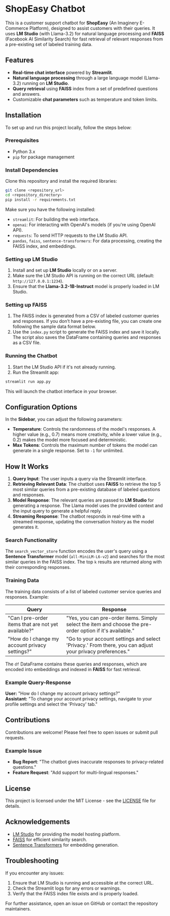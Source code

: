 # ShopEasy Chatbot

This is a customer support chatbot for **ShopEasy** (An Imaginery E-Commerce Platform), designed to assist customers with their queries. It uses **LM Studio** (with Llama-3.2) for natural language processing and **FAISS** (Facebook AI Similarity Search) for fast retrieval of relevant responses from a pre-existing set of labeled training data.

## Features
- **Real-time chat interface** powered by **Streamlit**.
- **Natural language processing** through a large language model (Llama-3.2) running on **LM Studio**.
- **Query retrieval** using **FAISS** index from a set of predefined questions and answers.
- Customizable **chat parameters** such as temperature and token limits.

## Installation

To set up and run this project locally, follow the steps below:

### Prerequisites
- Python 3.x
- `pip` for package management

### Install Dependencies

Clone this repository and install the required libraries:

```bash
git clone <repository_url>
cd <repository_directory>
pip install -r requirements.txt
```

Make sure you have the following installed:
- `streamlit`: For building the web interface.
- `openai`: For interacting with OpenAI's models (if you're using OpenAI API).
- `requests`: To send HTTP requests to the LM Studio API.
- `pandas`, `faiss`, `sentence-transformers`: For data processing, creating the FAISS index, and embeddings.

### Setting up LM Studio
1. Install and set up **LM Studio** locally or on a server.
2. Make sure the LM Studio API is running on the correct URL (default: `http://127.0.0.1:1234`).
3. Ensure that the **Llama-3.2-1B-Instruct** model is properly loaded in LM Studio.

### Setting up FAISS
1. The FAISS index is generated from a CSV of labeled customer queries and responses. If you don’t have a pre-existing file, you can create one following the sample data format below.
2. Use the `index.py` script to generate the FAISS index and save it locally. The script also saves the DataFrame containing queries and responses as a CSV file.

### Running the Chatbot

1. Start the LM Studio API if it's not already running.
2. Run the Streamlit app:

```bash
streamlit run app.py
```

This will launch the chatbot interface in your browser.

## Configuration Options

In the **Sidebar**, you can adjust the following parameters:

- **Temperature**: Controls the randomness of the model's responses. A higher value (e.g., 0.7) means more creativity, while a lower value (e.g., 0.2) makes the model more focused and deterministic.
- **Max Tokens**: Controls the maximum number of tokens the model can generate in a single response. Set to `-1` for unlimited.

## How It Works

1. **Query Input**: The user inputs a query via the Streamlit interface.
2. **Retrieving Relevant Data**: The chatbot uses **FAISS** to retrieve the top 5 most similar queries from a pre-existing database of labeled questions and responses.
3. **Model Response**: The relevant queries are passed to **LM Studio** for generating a response. The Llama model uses the provided context and the input query to generate a helpful reply.
4. **Streaming Response**: The chatbot responds in real-time with a streamed response, updating the conversation history as the model generates it.

### Search Functionality
The `search_vector_store` function encodes the user's query using a **Sentence Transformer** model (`all-MiniLM-L6-v2`) and searches for the most similar queries in the FAISS index. The top `k` results are returned along with their corresponding responses.

### Training Data
The training data consists of a list of labeled customer service queries and responses. Example:

| Query | Response |
|-------|----------|
| "Can I pre-order items that are not yet available?" | "Yes, you can pre-order items. Simply select the item and choose the pre-order option if it's available." |
| "How do I change my account privacy settings?" | "Go to your account settings and select 'Privacy.' From there, you can adjust your privacy preferences." |

The `df` DataFrame contains these queries and responses, which are encoded into embeddings and indexed in **FAISS** for fast retrieval.

### Example Query-Response

**User:** "How do I change my account privacy settings?"  
**Assistant:** "To change your account privacy settings, navigate to your profile settings and select the 'Privacy' tab."

## Contributions

Contributions are welcome! Please feel free to open issues or submit pull requests.

### Example Issue
- **Bug Report**: "The chatbot gives inaccurate responses to privacy-related questions."
- **Feature Request**: "Add support for multi-lingual responses."

## License

This project is licensed under the MIT License - see the [LICENSE](LICENSE) file for details.

## Acknowledgements

- [LM Studio](https://lmstudio.com) for providing the model hosting platform.
- [FAISS](https://github.com/facebookresearch/faiss) for efficient similarity search.
- [Sentence Transformers](https://www.sbert.net/) for embedding generation.

## Troubleshooting

If you encounter any issues:

1. Ensure that LM Studio is running and accessible at the correct URL.
2. Check the Streamlit logs for any errors or warnings.
3. Verify that the FAISS index file exists and is properly loaded.

For further assistance, open an issue on GitHub or contact the repository maintainers.

